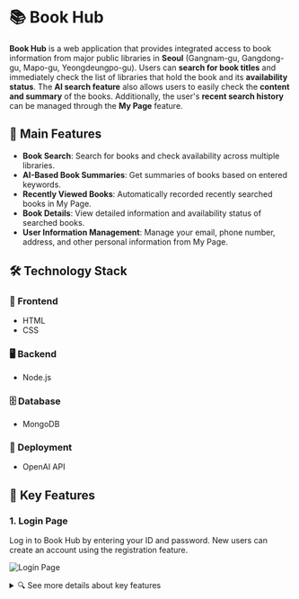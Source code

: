 # 📚 Book Hub

**Book Hub** is a web application that provides integrated access to book information from major public libraries in **Seoul** (Gangnam-gu, Gangdong-gu, Mapo-gu, Yeongdeungpo-gu). Users can **search for book titles** and immediately check the list of libraries that hold the book and its **availability status**. The **AI search feature** also allows users to easily check the **content and summary** of the books. Additionally, the user's **recent search history** can be managed through the **My Page** feature.

## 🌟 Main Features
- **Book Search**: Search for books and check availability across multiple libraries.
- **AI-Based Book Summaries**: Get summaries of books based on entered keywords.
- **Recently Viewed Books**: Automatically recorded recently searched books in My Page.
- **Book Details**: View detailed information and availability status of searched books.
- **User Information Management**: Manage your email, phone number, address, and other personal information from My Page.

  
## 🛠️ Technology Stack

### 🎨 Frontend
- HTML
- CSS

### 🖥️ Backend
- Node.js

### 🗄️ Database
- MongoDB

### 🚀 Deployment
- OpenAI API


## 🚀 Key Features

### 1. Login Page
Log in to Book Hub by entering your ID and password. New users can create an account using the registration feature.

![Login Page](https://github.com/user-attachments/assets/dbccc93f-f268-4531-9c39-c388ad6b5522)

<details>
  <summary>🔍 See more details about key features</summary>

  ### 2. AI-Powered Book Recommendations and Summaries
  Book Hub uses AI to recommend books based on the keywords you provide and offers summaries of those books.

  ![AI Recommendations](https://github.com/user-attachments/assets/093bf5f8-30cf-44a6-a13f-22af9841d9d0)

  ### 3. Recently Added and Popular Books
  Explore recently added books and the latest popular books in the libraries. Keep up with the freshest and most trending reads!

  ![Recently Added Books](https://github.com/user-attachments/assets/de86651e-918c-41c5-9a22-12c55c921df2)
  ![Popular Books](https://github.com/user-attachments/assets/18ddd00c-26dd-46f3-ac0d-1a4c5553dc47)

  ### 4. Book Details
  Get detailed information about specific books, including availability status across various libraries. Easily locate and check the status of your books.

  ![Book Details](https://github.com/user-attachments/assets/d44341ea-d64d-4190-88f4-0113a8f20ad5)

  ### 5. My Page
  Manage your personal information and view your recently searched books. Update personal details and keep track of your reading history.

  ![My Page](https://github.com/user-attachments/assets/7b9fa1a0-3a25-482d-a9ee-b27a68e023b0)

  ### 6. Information Management
  Update your email, phone number, address, and other personal information on My Page to ensure your details are always current.

  ![Information Management](https://github.com/user-attachments/assets/38623ea0-5feb-4569-84cd-ccad59dca583)

</details>





